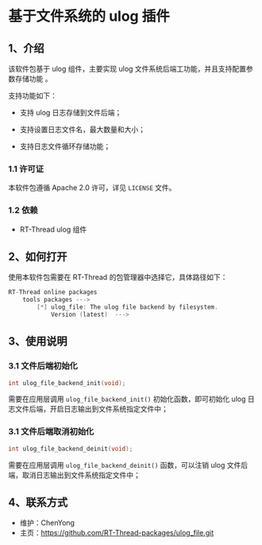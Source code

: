 # 基于文件系统的 ulog 插件

## 1、介绍

该软件包基于 ulog 组件，主要实现 ulog 文件系统后端工功能，并且支持配置参数存储功能 。

支持功能如下：

- 支持 ulog 日志存储到文件后端；

- 支持设置日志文件名，最大数量和大小；
- 支持日志文件循环存储功能；

### 1.1 许可证

本软件包遵循 Apache 2.0 许可，详见 `LICENSE` 文件。

### 1.2 依赖

- RT-Thread ulog 组件

## 2、如何打开

使用本软件包需要在 RT-Thread 的包管理器中选择它，具体路径如下： 

```c
RT-Thread online packages
    tools packages --->
        [*] ulog_file: The ulog file backend by filesystem.
            Version (latest)  --->
```

## 3、使用说明

### 3.1 文件后端初始化

```c
int ulog_file_backend_init(void);
```

需要在应用层调用 `ulog_file_backend_init()` 初始化函数，即可初始化 ulog 日志文件后端，开启日志输出到文件系统指定文件中；

### 3.1 文件后端取消初始化

```c
int ulog_file_backend_deinit(void);
```

需要在应用层调用 `ulog_file_backend_deinit()` 函数，可以注销 ulog 文件后端，取消日志输出到文件系统指定文件中；

## 4、联系方式

- 维护：ChenYong
- 主页：<https://github.com/RT-Thread-packages/ulog_file.git>